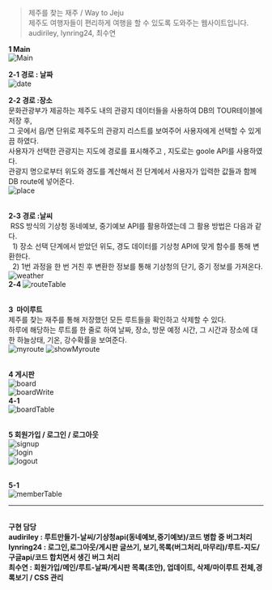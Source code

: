 ﻿>제주를 찾는 재주 / Way to Jeju <br>
>제주도 여행자들이 편리하게 여행을 할 수 있도록 도와주는 웹사이트입니다. <br>
>audiriley, lynring24, 최수연

<b>1 Main</b><br>
![Main](./capture/main.gif)<br>

<b>2-1 경로 : 날짜</b><br>
![date](./capture/date.png) <br>

<b>2-2 경로 :장소</b><br>
문화관광부가 제공하는 제주도 내의 관광지 데이터들을 사용하여 DB의 TOUR테이블에 저장 후,<br>
그 곳에서 읍/면 단위로 제주도의 관광지 리스트를 보여주어 사용자에게 선택할 수 있게끔 하였다.<br>
사용자가 선택한 관광지는 지도에 경로를 표시해주고 , 지도로는 goole API를 사용하였다.<br>
관광지 명으로부터 위도와 경도를 계산해서 전 단계에서 사용자가 입력한 값들과 함께 DB route에 넣어준다. <br>
![place](./capture/map.PNG)
 <br><br>

<b>2-3 경로 :날씨</b><br>
  RSS 방식의 기상청 동네예보, 중기예보 API를 활용하였는데 그 활용 방법은 다음과 같다.<br>
  &nbsp;&nbsp;1) 장소 선택 단계에서 받았던 위도, 경도 데이터를 기상청 API에 맞게 함수를 통해 변환한다.<br>
  &nbsp;&nbsp;2) 1번 과정을 한 번 거친 후 변환한 정보를 통해 기상청의 단기, 중기 정보를 가져온다.
![weather](./capture/showWeather.PNG) <br>
<b>2-4 </b>
![routeTable](./capture/routeTable.PNG) <br><br>

<b>3  마이루트 </b><br>
제주를 찾는 재주를 통해 저장했던 모든 루트들을 확인하고 삭제할 수 있다.<br>
하루에 해당하는 루트를 한 줄로 하여 날짜, 장소, 방문 예정 시간, 그 시간과 장소에 대한 하늘상태, 기온, 강수확률을 보여준다. <br>
![myroute](./capture/myroute.PNG)
![showMyroute](./capture/showMyroute.PNG) <br><br>

<b>4 게시판</b><br>
![board](./capture/board.PNG)<br>
![boardWrite](./capture/boardWrite.PNG)<br>
<b>4-1</b><br>
![boardTable](./capture/boardTable.PNG) <br><br>

<b>5 회원가입 / 로그인 / 로그아웃</b><br>
![signup](./capture/signup.PNG)<br>
![login](./capture/login.PNG)<br>
![logout](./capture/logoutCheck.PNG) <br><br>

<b>5-1</b><br>
![memberTable](./capture/memberTable.PNG)<br>
<hr>
<br>
<strong>구현 담당<strong><br>
<b>audiriley</b> : 루트만들기-날씨/기상청api(동네예보,중기예보)/코드 병합 중 버그처리 <br>
<b>lynring24</b> :  로그인,로그아웃/게시판 글쓰기, 보기,목록(버그처리,마무리)/루트-지도/구글api/코드 합치면서 생긴 버그 처리<br>
<b>최수연</b> : 회원가입/메인/루트-날짜/게시판 목록(초안), 업데이트, 삭제/마이루트 전체,경록보기 / CSS 관리


